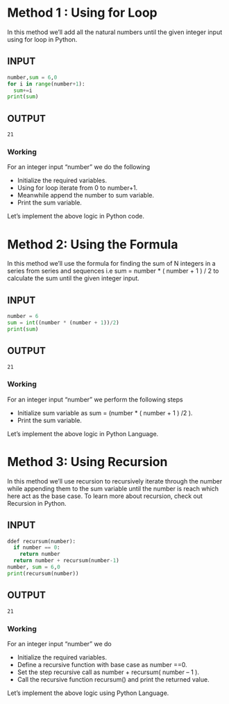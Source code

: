 # Method 1 : Using for Loop

In this method we’ll add all the natural numbers until the given integer input using for loop in Python.

## INPUT
```Python
number,sum = 6,0
for i in range(number+1):
  sum+=i
print(sum)
```
## OUTPUT
```
21
```

### Working

For an integer input “number” we do the following

* Initialize the required variables.
* Using for loop iterate from 0 to number+1.
* Meanwhile append the number to sum variable.
* Print the sum variable.

Let’s implement the above logic in Python code.

# Method 2: Using the Formula

In this method we’ll use the formula for finding the sum of N integers in a series from series and sequences i.e sum = number * ( number + 1 ) / 2 to calculate the sum until the given integer input.

## INPUT
```Python
number = 6
sum = int((number * (number + 1))/2)
print(sum)
```
## OUTPUT
```
21
```

### Working

For an integer input “number”  we perform the following steps

* Initialize sum variable as sum = (number * ( number + 1 ) /2 ).
* Print the sum variable.

Let’s implement the above logic in Python Language.

# Method 3: Using Recursion

In this method we’ll use recursion to recursively iterate through the number while appending them to the sum variable until the number is reach which here act as the base case. To learn more about recursion, check out Recursion in Python.

## INPUT
```Python
ddef recursum(number):
  if number == 0:
    return number
  return number + recursum(number-1)
number, sum = 6,0
print(recursum(number))
```
## OUTPUT
```
21
```

### Working

For an integer input “number” we do

* Initialize the required variables.
* Define a recursive function with base case as number ==0.
* Set the step recursive call as number + recursum( number – 1 ).
* Call the recursive function recursum() and print the returned value.

Let’s implement the above logic using Python Language.